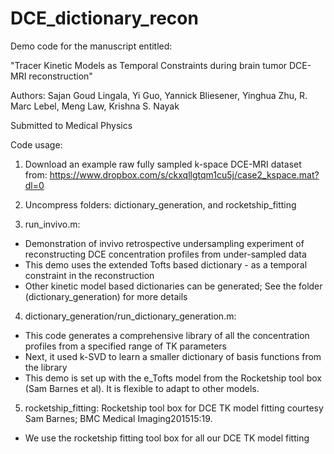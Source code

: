 # DCE_dictionary_recon

Demo code for the manuscript entitled:

"Tracer Kinetic Models as Temporal Constraints during brain tumor DCE-MRI reconstruction"

Authors: Sajan Goud Lingala, Yi Guo, Yannick Bliesener, Yinghua Zhu, R. Marc Lebel, Meng Law, Krishna S. Nayak

Submitted to Medical Physics

Code usage: 

1. Download an example raw fully sampled k-space DCE-MRI dataset from: https://www.dropbox.com/s/ckxqllgtqm1cu5j/case2_kspace.mat?dl=0

2. Uncompress folders: dictionary_generation, and rocketship_fitting

3. run_invivo.m: 
  - Demonstration of invivo retrospective undersampling experiment of reconstructing DCE concentration profiles from under-sampled data
  - This demo uses the extended Tofts based dictionary - as a temporal constraint in the reconstruction
  - Other kinetic model based dictionaries can be generated; See the folder (dictionary_generation) for more details

4. dictionary_generation/run_dictionary_generation.m: 
  - This code generates a comprehensive library of all the concentration profiles from a specified range of TK parameters
  - Next, it used k-SVD to learn a smaller dictionary of basis functions from the library
  - This demo is set up with the e_Tofts model from the Rocketship tool box (Sam Barnes et al). It is flexible to adapt to other models. 
  
5. rocketship_fitting: Rocketship tool box for DCE TK model fitting courtesy Sam Barnes; BMC Medical Imaging201515:19. 
  - We use the rocketship fitting tool box for all our DCE TK model fitting





